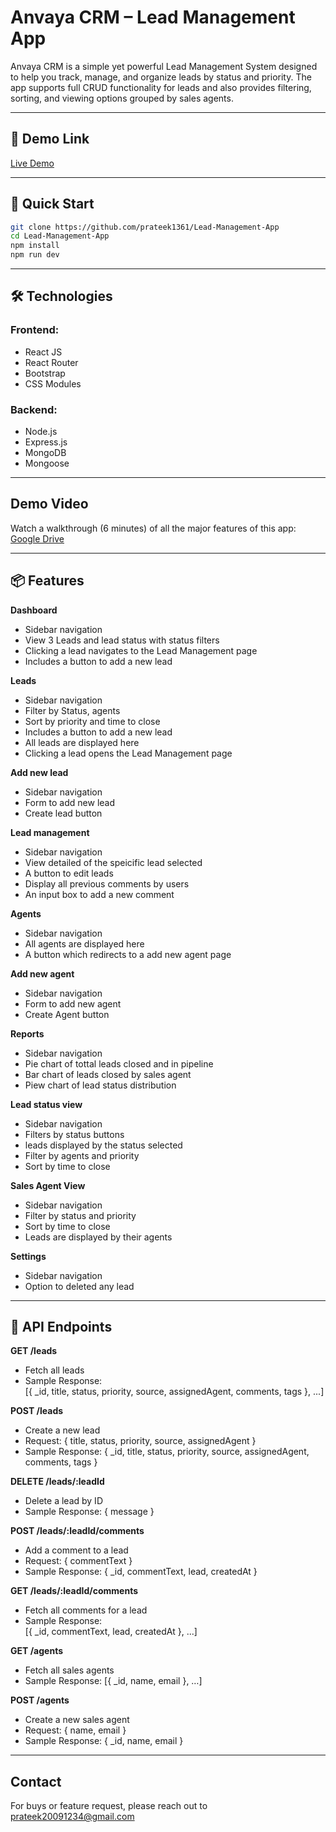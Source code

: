 # Anvaya CRM – Lead Management App

Anvaya CRM is a simple yet powerful Lead Management System designed to help you track, manage, and organize leads by status and priority. The app supports full CRUD functionality for leads and also provides filtering, sorting, and viewing options grouped by sales agents.

---

## 🔗 Demo Link

[Live Demo](https://lead-management-app-wine.vercel.app/)

---

## 🚀 Quick Start

```bash
git clone https://github.com/prateek1361/Lead-Management-App
cd Lead-Management-App
npm install
npm run dev 
``` 

---

## 🛠️ Technologies

### Frontend:
- React JS
- React Router
- Bootstrap
- CSS Modules

### Backend:
- Node.js
- Express.js
- MongoDB
- Mongoose

---

## Demo Video
Watch a walkthrough (6 minutes) of all the major features of this app:
[Google Drive](https://drive.google.com/file/d/1R59G7y5qBNj0JvJBg5vR7wNslJ9bjOQc/view?usp=drive_link)


---

## 📦 Features

**Dashboard**
- Sidebar navigation
- View 3 Leads and lead status with status filters 
- Clicking a lead navigates to the Lead Management page
- Includes a button to add a new lead

**Leads**
- Sidebar navigation
- Filter by Status, agents
- Sort by priority and time to close
- Includes a button to add a new lead
- All leads are displayed here
- Clicking a lead opens the Lead Management page

**Add new lead**
- Sidebar navigation
- Form to add new lead
- Create lead button

**Lead management**
- Sidebar navigation
- View detailed of the speicific lead selected
- A button to edit leads
- Display all previous comments by users
- An input box to add a new comment

**Agents**
- Sidebar navigation
- All agents are displayed here
- A button which redirects to a add new agent page

**Add new agent**
- Sidebar navigation
- Form to add new agent
- Create Agent button

**Reports**
- Sidebar navigation
- Pie chart of tottal leads closed and in pipeline
- Bar chart of leads closed by sales agent
- Piew chart of lead status distribution

**Lead status view**
- Sidebar navigation
- Filters by status buttons
- leads displayed by the status selected
- Filter by agents and priority
- Sort by time to close

**Sales Agent View**
- Sidebar navigation
- Filter by status and priority
- Sort by time to close
- Leads are displayed by their agents

**Settings**
- Sidebar navigation
- Option to deleted any lead

 


---

## 📁 API Endpoints

**GET /leads** 
- Fetch all leads  
- Sample Response:  
[{ _id, title, status, priority, source, assignedAgent, comments, tags }, ...]  

**POST /leads**  
- Create a new lead  
- Request: { title, status, priority, source, assignedAgent }  
- Sample Response: { _id, title, status, priority, source, assignedAgent, comments, tags }  

**DELETE /leads/:leadId** 
- Delete a lead by ID  
- Sample Response: { message }

**POST /leads/:leadId/comments**  
- Add a comment to a lead  
- Request: { commentText }  
- Sample Response: { _id, commentText, lead, createdAt }  

**GET /leads/:leadId/comments**  
- Fetch all comments for a lead  
- Sample Response:  
[{ _id, commentText, lead, createdAt }, ...]  

**GET /agents**  
- Fetch all sales agents  
- Sample Response: [{ _id, name, email }, …]  

**POST /agents**  
- Create a new sales agent  
- Request: { name, email }  
- Sample Response: { _id, name, email }  


---

## Contact

For buys or feature request, please reach out to prateek20091234@gmail.com





